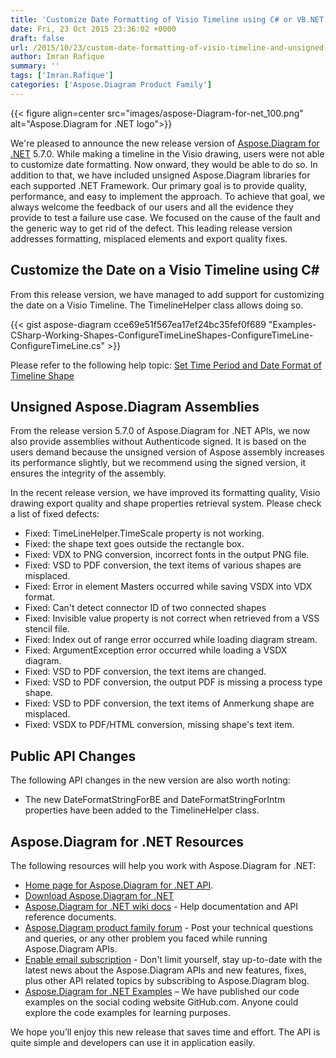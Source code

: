 ```yaml
---
title: 'Customize Date Formatting of Visio Timeline using C# or VB.NET'
date: Fri, 23 Oct 2015 23:36:02 +0000
draft: false
url: /2015/10/23/custom-date-formatting-of-visio-timeline-and-unsigned-libraries-in-aspose.diagram-for-.net-5.6.0/
author: Imran Rafique
summary: ''
tags: ['Imran.Rafique']
categories: ['Aspose.Diagram Product Family']
---
```




{{< figure align=center src="images/aspose-Diagram-for-net_100.png" alt="Aspose.Diagram for .NET logo">}}


We're pleased to announce the new release version of [Aspose.Diagram for .NET][1] 5.7.0. While making a timeline in the Visio drawing, users were not able to customize date formatting. Now onward, they would be able to do so. In addition to that, we have included unsigned Aspose.Diagram libraries for each supported .NET Framework. Our primary goal is to provide quality, performance, and easy to implement the approach. To achieve that goal, we always welcome the feedback of our users and all the evidence they provide to test a failure use case. We focused on the cause of the fault and the generic way to get rid of the defect. This leading release version addresses formatting, misplaced elements and export quality fixes.

## Customize the Date on a Visio Timeline using C#

From this release version, we have managed to add support for customizing the date on a Visio Timeline. The TimelineHelper class allows doing so.

{{< gist aspose-diagram cce69e51f567ea17ef24bc35fef0f689 "Examples-CSharp-Working-Shapes-ConfigureTimeLineShapes-ConfigureTimeLine-ConfigureTimeLine.cs" >}}

Please refer to the following help topic: [Set Time Period and Date Format of Timeline Shape][2]

## Unsigned Aspose.Diagram Assemblies

From the release version 5.7.0 of Aspose.Diagram for .NET APIs, we now also provide assemblies without Authenticode signed. It is based on the users demand because the unsigned version of Aspose assembly increases its performance slightly, but we recommend using the signed version, it ensures the integrity of the assembly.

In the recent release version, we have improved its formatting quality, Visio drawing export quality and shape properties retrieval system. Please check a list of fixed defects:

*   Fixed: TimeLineHelper.TimeScale property is not working.
*   Fixed: the shape text goes outside the rectangle box.
*   Fixed: VDX to PNG conversion, incorrect fonts in the output PNG file.
*   Fixed: VSD to PDF conversion, the text items of various shapes are misplaced.
*   Fixed: Error in element Masters occurred while saving VSDX into VDX format.
*   Fixed: Can't detect connector ID of two connected shapes
*   Fixed: Invisible value property is not correct when retrieved from a VSS stencil file.
*   Fixed: Index out of range error occurred while loading diagram stream.
*   Fixed: ArgumentException error occurred while loading a VSDX diagram.
*   Fixed: VSD to PDF conversion, the text items are changed.
*   Fixed: VSD to PDF conversion, the output PDF is missing a process type shape.
*   Fixed: VSD to PDF conversion, the text items of Anmerkung shape are misplaced.
*   Fixed: VSDX to PDF/HTML conversion, missing shape's text item.

## Public API Changes

The following API changes in the new version are also worth noting:

*   The new DateFormatStringForBE and DateFormatStringForIntm properties have been added to the TimelineHelper class.

## Aspose.Diagram for .NET Resources

The following resources will help you work with Aspose.Diagram for .NET:

*   [Home page for Aspose.Diagram for .NET API][3].
*   [Download Aspose.Diagram for .NET][4]
*   [Aspose.Diagram for .NET wiki docs][5] - Help documentation and API reference documents.
*   [Aspose.Diagram product family forum][6] - Post your technical questions and queries, or any other problem you faced while running Aspose.Diagram APIs.
*   [Enable email subscription][7] - Don't limit yourself, stay up-to-date with the latest news about the Aspose.Diagram APIs and new features, fixes, plus other API related topics by subscribing to Aspose.Diagram blog.
*   [Aspose.Diagram for .NET Examples][8] – We have published our code examples on the social coding website GitHub.com. Anyone could explore the code examples for learning purposes.

We hope you’ll enjoy this new release that saves time and effort. The API is quite simple and developers can use it in application easily.




[1]: https://products.aspose.com/diagram/net
[2]: http://docs.aspose.com/display/diagramnet/Configure+Visio+TimeLine+Shapes#ConfigureVisioTimeLineShapes-SetTimePeriodandDateFormatofTimelineShape
[3]: https://products.aspose.com/diagram
[4]: https://downloads.aspose.com/diagram/net
[5]: http://docs.aspose.com/display/diagramnet/Home
[6]: http://forum.aspose.com
[7]: https://blog.aspose.com/
[8]: https://github.com/asposediagram/Aspose_diagram_NET





